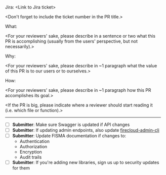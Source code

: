 Jira: \<Link to Jira ticket\>

  \<Don't forget to include the ticket number in the PR title.\>

What:

  \<For your reviewers' sake, please describe in a sentence or two what this PR is accomplishing (usually from the users' perspective, but not necessarily).\>

Why:

  \<For your reviewers' sake, please describe in ~1 paragraph what the value of this PR is to our users or to ourselves.\>

How:

  \<For your reviewers' sake, please describe in ~1 paragraph how this PR accomplishes its goal.\>

  \<If the PR is big, please indicate where a reviewer should start reading it (i.e. which file or function).\>

---

- [ ] **Submitter**: Make sure Swagger is updated if API changes
- [ ] **Submitter**: If updating admin endpoints, also update [firecloud-admin-cli](https://github.com/broadinstitute/firecloud-admin-cli)
- [ ] **Submitter**: Update FISMA documentation if changes to:
  * Authentication
  * Authorization
  * Encryption
  * Audit trails
- [ ] **Submitter**: If you're adding new libraries, sign us up to security updates for them
